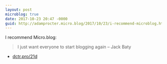 ```yaml
---
layout: post
microblog: true
date: 2017-10-23 20:47 -0000
guid: http://adamprocter.micro.blog/2017/10/23/i-recommend-microblog.html
---
```

I recommend Micro.blog:  

> I just want everyone to start blogging again – Jack Baty 

- [dctr.pro/21d](http://dctr.pro/21d)
